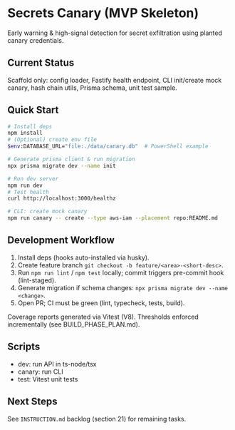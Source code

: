 # Secrets Canary (MVP Skeleton)

Early warning & high-signal detection for secret exfiltration using planted canary credentials.

## Current Status

Scaffold only: config loader, Fastify health endpoint, CLI init/create mock canary, hash chain utils, Prisma schema, unit test sample.

## Quick Start

```bash
# Install deps
npm install
# (Optional) create env file
$env:DATABASE_URL="file:./data/canary.db"  # PowerShell example

# Generate prisma client & run migration
npx prisma migrate dev --name init

# Run dev server
npm run dev
# Test health
curl http://localhost:3000/healthz

# CLI: create mock canary
npm run canary -- create --type aws-iam --placement repo:README.md
```

## Development Workflow

1. Install deps (hooks auto-installed via husky).
2. Create feature branch `git checkout -b feature/<area>-<short-desc>`.
3. Run `npm run lint` / `npm test` locally; commit triggers pre-commit hook (lint-staged).
4. Generate migration if schema changes: `npx prisma migrate dev --name <change>`.
5. Open PR; CI must be green (lint, typecheck, tests, build).

Coverage reports generated via Vitest (V8). Thresholds enforced incrementally (see BUILD_PHASE_PLAN.md).

## Scripts

- dev: run API in ts-node/tsx
- canary: run CLI
- test: Vitest unit tests

## Next Steps

See `INSTRUCTION.md` backlog (section 21) for remaining tasks.
